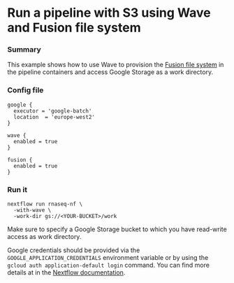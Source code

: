 # Run a pipeline with S3 using Wave and Fusion file system

### Summary 

This example shows how to use Wave to provision the [Fusion file system](https://www.nextflow.io/docs/latest/fusion.html) 
in the pipeline containers and access Google Storage as a work directory.

### Config file 

```
google {
  executor = 'google-batch'
  location  = 'europe-west2'
}

wave {
  enabled = true
}

fusion {
  enabled = true
}

```

### Run it 

```
nextflow run rnaseq-nf \
  -with-wave \
  -work-dir gs://<YOUR-BUCKET>/work
```

Make sure to specify a Google Storage bucket to which you have read-write access as work directory. 

Google credentials should be provided via the `GOOGLE_APPLICATION_CREDENTIALS` environment variable
or by using the `gcloud auth application-default login` command. You can find more details at in the 
[Nextflow documentation](https://www.nextflow.io/docs/latest/google.html#credentials).


